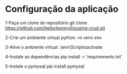 # Configuração da aplicação
1-Faça um clone do repositório
git clone https://github.com/heitorleonny/housing-crud.git

2-Crie um ambiente virtual
python -m venv env

3-Ative o ambiente virtual
.\env\Scripts\activate

4-Instale as dependências
pip install -r 'requirements.txt'

5-Instale o pymysql
pip install pymysql
